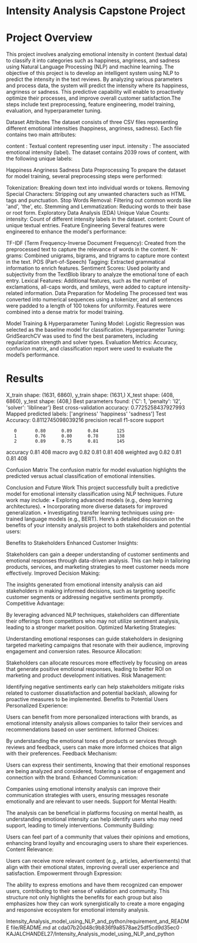 # Intensity Analysis Capstone Project

# Project Overview
This project involves analyzing emotional intensity in content (textual data) to classify it into categories such as happiness, angriness, and sadness using Natural Language Processing (NLP) and machine learning. The objective of this project is to develop an intelligent system using NLP to predict the intensity in the text reviews. By analyzing various parameters and process data, the system will predict the intensity where its happiness, angriness or sadness. This predictive capability will enable to proactively optimize their processes, and improve overall customer satisfaction.The steps include text preprocessing, feature engineering, model training, evaluation, and hyperparameter tuning.

Dataset Attributes
The dataset consists of three CSV files representing different emotional intensities (happiness, angriness, sadness). Each file contains two main attributes:

content : Textual content representing user input.
intensity : The associated emotional intensity (label).
The dataset contains 2039 rows of content, with the following unique labels:

Happiness
Angriness
Sadness
Data Preprocessing
To prepare the dataset for model training, several preprocessing steps were performed:

Tokenization: Breaking down text into individual words or tokens.
Removing Special Characters: Stripping out any unwanted characters such as HTML tags and punctuation.
Stop Words Removal: Filtering out common words like 'and', 'the', etc.
Stemming and Lemmatization: Reducing words to their base or root form.
Exploratory Data Analysis (EDA)
Unique Value Counts:
intensity: Count of different intensity labels in the dataset.
content: Count of unique textual entries.
Feature Engineering
Several features were engineered to enhance the model's performance:

TF-IDF (Term Frequency-Inverse Document Frequency): Created from the preprocessed text to capture the relevance of words in the content.
N-grams: Combined unigrams, bigrams, and trigrams to capture more context in the text.
POS (Part-of-Speech) Tagging: Extracted grammatical information to enrich features.
Sentiment Scores: Used polarity and subjectivity from the TextBlob library to analyze the emotional tone of each entry.
Lexical Features: Additional features, such as the number of exclamations, all-caps words, and smileys, were added to capture intensity-related information.
Data Preparation for Modeling
The processed text was converted into numerical sequences using a tokenizer, and all sentences were padded to a length of 100 tokens for uniformity. Features were combined into a dense matrix for model training.

Model Training & Hyperparameter Tuning
Model: Logistic Regression was selected as the baseline model for classification.
Hyperparameter Tuning: GridSearchCV was used to find the best parameters, including regularization strength and solver types.
Evaluation Metrics: Accuracy, confusion matrix, and classification report were used to evaluate the model’s performance.

# Results

X_train shape: (1631, 6860), y_train shape: (1631,)
X_test shape: (408, 6860), y_test shape: (408,)
Best parameters found: {'C': 1, 'penalty': 'l2', 'solver': 'liblinear'} 
Best cross-validation accuracy: 0.7725258437927993
Mapped predicted labels: ['angriness' 'happiness' 'sadness'] 
Test Accuracy: 0.8112745098039216
                precision recall f1-score support

       0       0.80      0.89      0.84       125
       1       0.76      0.80      0.78       138
       2       0.89      0.75      0.81       145

accuracy                    0.81      408
macro avg 0.82 0.81 0.81 408 weighted avg 0.82 0.81 0.81 408

Confusion Matrix
The confusion matrix for model evaluation highlights the predicted versus actual classification of emotional intensities.

Conclusion and Future Work
This project successfully built a predictive model for emotional intensity classification using NLP techniques. Future work may include: • Exploring advanced models (e.g., deep learning architectures). • Incorporating more diverse datasets for improved generalization. • Investigating transfer learning techniques using pre-trained language models (e.g., BERT). Here’s a detailed discussion on the benefits of your intensity analysis project to both stakeholders and potential users:

Benefits to Stakeholders
Enhanced Customer Insights:

Stakeholders can gain a deeper understanding of customer sentiments and emotional responses through data-driven analysis. This can help in tailoring products, services, and marketing strategies to meet customer needs more effectively.
Improved Decision Making:

The insights generated from emotional intensity analysis can aid stakeholders in making informed decisions, such as targeting specific customer segments or addressing negative sentiments promptly.
Competitive Advantage:

By leveraging advanced NLP techniques, stakeholders can differentiate their offerings from competitors who may not utilize sentiment analysis, leading to a stronger market position.
Optimized Marketing Strategies:

Understanding emotional responses can guide stakeholders in designing targeted marketing campaigns that resonate with their audience, improving engagement and conversion rates.
Resource Allocation:

Stakeholders can allocate resources more effectively by focusing on areas that generate positive emotional responses, leading to better ROI on marketing and product development initiatives.
Risk Management:

Identifying negative sentiments early can help stakeholders mitigate risks related to customer dissatisfaction and potential backlash, allowing for proactive measures to be implemented.
Benefits to Potential Users
Personalized Experience:

Users can benefit from more personalized interactions with brands, as emotional intensity analysis allows companies to tailor their services and recommendations based on user sentiment.
Informed Choices:

By understanding the emotional tones of products or services through reviews and feedback, users can make more informed choices that align with their preferences.
Feedback Mechanism:

Users can express their sentiments, knowing that their emotional responses are being analyzed and considered, fostering a sense of engagement and connection with the brand.
Enhanced Communication:

Companies using emotional intensity analysis can improve their communication strategies with users, ensuring messages resonate emotionally and are relevant to user needs.
Support for Mental Health:

The analysis can be beneficial in platforms focusing on mental health, as understanding emotional intensity can help identify users who may need support, leading to timely interventions.
Community Building:

Users can feel part of a community that values their opinions and emotions, enhancing brand loyalty and encouraging users to share their experiences.
Content Relevance:

Users can receive more relevant content (e.g., articles, advertisements) that align with their emotional states, improving overall user experience and satisfaction.
Empowerment through Expression:

The ability to express emotions and have them recognized can empower users, contributing to their sense of validation and community.
This structure not only highlights the benefits for each group but also emphasizes how they can work synergistically to create a more engaging and responsive ecosystem for emotional intensity analysis.

Intensity_Analysis_model_using_NLP_and_python/requirement_and_README file/README.md at cda07b20d48c9b836f9a8578ae25df5cd9d35ec0 · KAJALCHANDEL27/Intensity_Analysis_model_using_NLP_and_python

